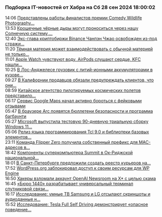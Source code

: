 <h3>Подборка IT-новостей от Хабра на Сб 28 сен 2024 18:00:02</h3>
<div class="rss">
  <span class="smaller gray hspace">14:06</span>
  <a class="nodecor" href="https://habr.com/ru/news/846734/?utm_source=habrahabr&utm_medium=rss&utm_campaign=846734">Представлены работы финалистов премии Comedy Wildlife Photography...</a>
</div>
<div class="rss">
  <span class="smaller gray hspace">13:53</span>
  <a class="nodecor" href="https://habr.com/ru/news/846728/?utm_source=habrahabr&utm_medium=rss&utm_campaign=846728">Крошечные чёрные дыры могут проноситься через нашу Солнечную систему,...</a>
</div>
<div class="rss">
  <span class="smaller gray hspace">12:40</span>
  <a class="nodecor" href="https://habr.com/ru/news/846722/?utm_source=habrahabr&utm_medium=rss&utm_campaign=846722">Экс-глава криптобиржи Binance Чанпэн Чжао освобожден из-под стражи...</a>
</div>
<div class="rss">
  <span class="smaller gray hspace">11:20</span>
  <a class="nodecor" href="https://habr.com/ru/news/846716/?utm_source=habrahabr&utm_medium=rss&utm_campaign=846716">Тёмная материя может взаимодействовать с обычной материей не только...</a>
</div>
<div class="rss">
  <span class="smaller gray hspace">11:01</span>
  <a class="nodecor" href="https://habr.com/ru/companies/onlinepatent/news/846714/?utm_source=habrahabr&utm_medium=rss&utm_campaign=846714">Apple Watch чувствуют воду, AirPods слушают сердце, KFC нашли...</a>
</div>
<div class="rss">
  <span class="smaller gray hspace">10:25</span>
  <a class="nodecor" href="https://habr.com/ru/news/846708/?utm_source=habrahabr&utm_medium=rss&utm_campaign=846708">В Лос-Анджелесе грузовик с литий-ионными аккумуляторами в кузове...</a>
</div>
<div class="rss">
  <span class="smaller gray hspace">09:27</span>
  <a class="nodecor" href="https://habr.com/ru/news/846706/?utm_source=habrahabr&utm_medium=rss&utm_campaign=846706">В Калифорнии продавцов обязали предупреждать клиентов, что они...</a>
</div>
<div class="rss">
  <span class="smaller gray hspace">08:59</span>
  <a class="nodecor" href="https://habr.com/ru/news/846696/?utm_source=habrahabr&utm_medium=rss&utm_campaign=846696">Китайское агентство пилотируемых космических полетов представило...</a>
</div>
<div class="rss">
  <span class="smaller gray hspace">06:17</span>
  <a class="nodecor" href="https://habr.com/ru/news/846680/?utm_source=habrahabr&utm_medium=rss&utm_campaign=846680">Сервис Google Maps начал активно бороться с фейковыми отзывами</a>
</div>
<div class="rss">
  <span class="smaller gray hspace">05:47</span>
  <a class="nodecor" href="https://habr.com/ru/news/846678/?utm_source=habrahabr&utm_medium=rss&utm_campaign=846678">В браузере Arc появятся бюллетени безопасности и программа багбаунти</a>
</div>
<div class="rss">
  <span class="smaller gray hspace">05:27</span>
  <a class="nodecor" href="https://habr.com/ru/news/846674/?utm_source=habrahabr&utm_medium=rss&utm_campaign=846674">Microsoft выпустила тестовую 90-дневную триальную сборку Windows 11...</a>
</div>
<div class="rss">
  <span class="smaller gray hspace">05:06</span>
  <a class="nodecor" href="https://habr.com/ru/news/846672/?utm_source=habrahabr&utm_medium=rss&utm_campaign=846672">Релиз языка программирования Tcl 9.0 и библиотеки базовых элементов...</a>
</div>
<div class="rss">
  <span class="smaller gray hspace">23:11</span>
  <a class="nodecor" href="https://habr.com/ru/news/846666/?utm_source=habrahabr&utm_medium=rss&utm_campaign=846666">Команда Flipper Zero получила собственный префикс для MAC-адресов в...</a>
</div>
<div class="rss">
  <span class="smaller gray hspace">18:42</span>
  <a class="nodecor" href="https://habr.com/ru/news/846646/?utm_source=habrahabr&utm_medium=rss&utm_campaign=846646">Компоненты суперкомпьютера Summit в Ок-Риджской национальной...</a>
</div>
<div class="rss">
  <span class="smaller gray hspace">18:01</span>
  <a class="nodecor" href="https://habr.com/ru/news/846642/?utm_source=habrahabr&utm_medium=rss&utm_campaign=846642">В Санкт-Петербурге предложили создать реестр курьеров на...</a>
</div>
<div class="rss">
  <span class="smaller gray hspace">17:52</span>
  <a class="nodecor" href="https://habr.com/ru/companies/flant/news/846638/?utm_source=habrahabr&utm_medium=rss&utm_campaign=846638">WordPress.org заблокировал доступ к своим ресурсам для WP Engine</a>
</div>
<div class="rss">
  <span class="smaller gray hspace">16:50</span>
  <a class="nodecor" href="https://habr.com/ru/companies/bothub/news/846632/?utm_source=habrahabr&utm_medium=rss&utm_campaign=846632">Хакеры взломали аккаунт OpenAI Newsroom на X* с целью скама</a>
</div>
<div class="rss">
  <span class="smaller gray hspace">16:45</span>
  <a class="nodecor" href="https://habr.com/ru/news/846630/?utm_source=habrahabr&utm_medium=rss&utm_campaign=846630">«Бюро 1440» разрабатывает универсальный терминал спутниковой связи...</a>
</div>
<div class="rss">
  <span class="smaller gray hspace">16:17</span>
  <a class="nodecor" href="https://habr.com/ru/news/846624/?utm_source=habrahabr&utm_medium=rss&utm_campaign=846624">Исследование: умные ТВ Samsung и LG отсылают скриншоты и аудиоданные н...</a>
</div>
<div class="rss">
  <span class="smaller gray hspace">15:52</span>
  <a class="nodecor" href="https://habr.com/ru/news/846618/?utm_source=habrahabr&utm_medium=rss&utm_campaign=846618">Исследование: Tesla Full Self Driving демонстрирует «опасное поведение...</a>
</div>